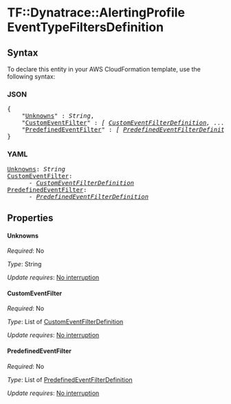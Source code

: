 # TF::Dynatrace::AlertingProfile EventTypeFiltersDefinition

## Syntax

To declare this entity in your AWS CloudFormation template, use the following syntax:

### JSON

<pre>
{
    "<a href="#unknowns" title="Unknowns">Unknowns</a>" : <i>String</i>,
    "<a href="#customeventfilter" title="CustomEventFilter">CustomEventFilter</a>" : <i>[ <a href="customeventfilterdefinition.md">CustomEventFilterDefinition</a>, ... ]</i>,
    "<a href="#predefinedeventfilter" title="PredefinedEventFilter">PredefinedEventFilter</a>" : <i>[ <a href="predefinedeventfilterdefinition.md">PredefinedEventFilterDefinition</a>, ... ]</i>
}
</pre>

### YAML

<pre>
<a href="#unknowns" title="Unknowns">Unknowns</a>: <i>String</i>
<a href="#customeventfilter" title="CustomEventFilter">CustomEventFilter</a>: <i>
      - <a href="customeventfilterdefinition.md">CustomEventFilterDefinition</a></i>
<a href="#predefinedeventfilter" title="PredefinedEventFilter">PredefinedEventFilter</a>: <i>
      - <a href="predefinedeventfilterdefinition.md">PredefinedEventFilterDefinition</a></i>
</pre>

## Properties

#### Unknowns

_Required_: No

_Type_: String

_Update requires_: [No interruption](https://docs.aws.amazon.com/AWSCloudFormation/latest/UserGuide/using-cfn-updating-stacks-update-behaviors.html#update-no-interrupt)

#### CustomEventFilter

_Required_: No

_Type_: List of <a href="customeventfilterdefinition.md">CustomEventFilterDefinition</a>

_Update requires_: [No interruption](https://docs.aws.amazon.com/AWSCloudFormation/latest/UserGuide/using-cfn-updating-stacks-update-behaviors.html#update-no-interrupt)

#### PredefinedEventFilter

_Required_: No

_Type_: List of <a href="predefinedeventfilterdefinition.md">PredefinedEventFilterDefinition</a>

_Update requires_: [No interruption](https://docs.aws.amazon.com/AWSCloudFormation/latest/UserGuide/using-cfn-updating-stacks-update-behaviors.html#update-no-interrupt)

